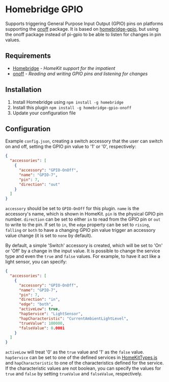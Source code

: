# Homebridge GPIO

Supports triggering General Purpose Input Output (GPIO) pins on platforms supporting the [onoff](https://www.npmjs.com/package/onoff) package. It is based on [homebridge-gpio](https://www.npmjs.com/package/homebridge-gpio), but using the onoff package instead of pi-gpio to be able to listen for changes in pin values.

## Requirements
-  [Homebridge](https://github.com/nfarina/homebridge) - _HomeKit support for the impatient_
-  [onoff](https://www.npmjs.com/package/onoff) - _Reading and writing GPIO pins and listening for changes_

## Installation
1.  Install Homebridge using `npm install -g homebridge`
2.  Install this plugin `npm install -g homebridge-gpio-onoff`
3.  Update your configuration file

## Configuration
Example `config.json`, creating a switch accessory that the user can switch on and off, setting the GPIO pin value to '1' or '0', respectively:

```json
{
  "accessories": [
    {
      "accessory": "GPIO-OnOff",
      "name": "GPIO-7",
      "pin": 7,
      "direction": "out"
    }
  ]
}
```

`accessory` should be set to `GPIO-OnOff` for this plugin.
`name` is the accessory's name, which is shown in HomeKit.
`pin` is the physical GPIO pin number.
`direction` can be set to either `in` to read from the GPIO pin or `out` to write to the pin. If set to `in`, the `edge` property can be set to `rising`, `falling` or `both` to have a changing GPIO pin value trigger an accessory value change (it is set to `none` by default).

By default, a simple 'Switch' accessory is created, which will be set to 'On' or 'Off' by a change in the input value. It is possible to change the service type and even the `true` and `false` values. For example, to have it act like a light sensor, you can specify:

```json
{
  "accessories": [
    {
      "accessory": "GPIO-OnOff",
      "name": "GPIO-7",
      "pin": 7,
      "direction": "in",
      "edge": "both",
      "activeLow": true,
      "hapService": "LightSensor",
      "hapCharacteristic": "CurrentAmbientLightLevel",
      "trueValue": 100000,
      "falseValue": 0.0001
    }
  ]
}
```

`activeLow` will treat '0' as the `true` value and '1' as the `false` value.
`hapService` can be set to one of the defined services in [HomeKitTypes.js](https://github.com/KhaosT/HAP-NodeJS/blob/master/lib/gen/HomeKitTypes.js) and `hapCharacteristic` to one of the characteristics defined for the service.
If the characteristic values are not boolean, you can specify the values for `true` and `false` by setting `trueValue` and `falseValue`, respectively.
